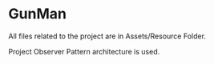 # GunMan

All files related to the project are in Assets/Resource Folder.

Project Observer Pattern architecture is used.
